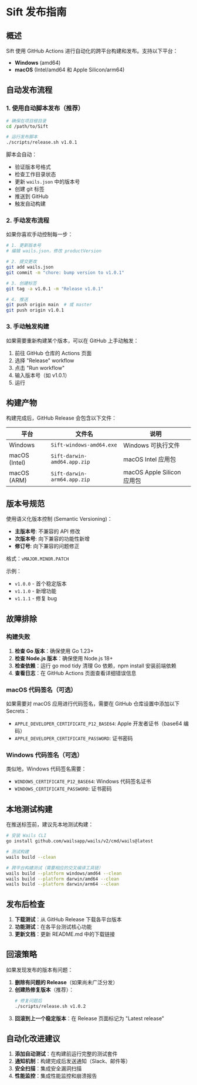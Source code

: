 # Sift 发布指南

## 概述

Sift 使用 GitHub Actions 进行自动化的跨平台构建和发布。支持以下平台：

- **Windows** (amd64)
- **macOS** (Intel/amd64 和 Apple Silicon/arm64)

## 自动发布流程

### 1. 使用自动脚本发布（推荐）

```bash
# 确保在项目根目录
cd /path/to/Sift

# 运行发布脚本
./scripts/release.sh v1.0.1
```

脚本会自动：
- 验证版本号格式
- 检查工作目录状态
- 更新 `wails.json` 中的版本号
- 创建 git 标签
- 推送到 GitHub
- 触发自动构建

### 2. 手动发布流程

如果你喜欢手动控制每一步：

```bash
# 1. 更新版本号
# 编辑 wails.json，修改 productVersion

# 2. 提交更改
git add wails.json
git commit -m "chore: bump version to v1.0.1"

# 3. 创建标签
git tag -a v1.0.1 -m "Release v1.0.1"

# 4. 推送
git push origin main  # 或 master
git push origin v1.0.1
```

### 3. 手动触发构建

如果需要重新构建某个版本，可以在 GitHub 上手动触发：

1. 前往 GitHub 仓库的 Actions 页面
2. 选择 "Release" workflow
3. 点击 "Run workflow"
4. 输入版本号（如 v1.0.1）
5. 运行

## 构建产物

构建完成后，GitHub Release 会包含以下文件：

| 平台 | 文件名 | 说明 |
|------|--------|------|
| Windows | `Sift-windows-amd64.exe` | Windows 可执行文件 |
| macOS (Intel) | `Sift-darwin-amd64.app.zip` | macOS Intel 应用包 |
| macOS (ARM) | `Sift-darwin-arm64.app.zip` | macOS Apple Silicon 应用包 |

## 版本号规范

使用语义化版本控制 (Semantic Versioning)：

- **主版本号**: 不兼容的 API 修改
- **次版本号**: 向下兼容的功能性新增
- **修订号**: 向下兼容的问题修正

格式：`vMAJOR.MINOR.PATCH`

示例：
- `v1.0.0` - 首个稳定版本
- `v1.1.0` - 新增功能
- `v1.1.1` - 修复 bug

## 故障排除

### 构建失败

1. **检查 Go 版本**：确保使用 Go 1.23+
2. **检查 Node.js 版本**：确保使用 Node.js 18+
3. **检查依赖**：运行 go mod tidy 清理 Go 依赖，npm install 安装前端依赖
4. **查看日志**：在 GitHub Actions 页面查看详细错误信息

### macOS 代码签名（可选）

如果需要对 macOS 应用进行代码签名，需要在 GitHub 仓库设置中添加以下 Secrets：

- `APPLE_DEVELOPER_CERTIFICATE_P12_BASE64`: Apple 开发者证书（base64 编码）
- `APPLE_DEVELOPER_CERTIFICATE_PASSWORD`: 证书密码

### Windows 代码签名（可选）

类似地，Windows 代码签名需要：

- `WINDOWS_CERTIFICATE_P12_BASE64`: Windows 代码签名证书
- `WINDOWS_CERTIFICATE_PASSWORD`: 证书密码

## 本地测试构建

在推送标签前，建议先本地测试构建：

```bash
# 安装 Wails CLI
go install github.com/wailsapp/wails/v2/cmd/wails@latest

# 测试构建
wails build --clean

# 跨平台构建测试（需要相应的交叉编译工具链）
wails build --platform windows/amd64 --clean
wails build --platform darwin/amd64 --clean
wails build --platform darwin/arm64 --clean
```

## 发布后检查

1. **下载测试**：从 GitHub Release 下载各平台版本
2. **功能测试**：在各平台测试核心功能
3. **更新文档**：更新 README.md 中的下载链接

## 回滚策略

如果发现发布的版本有问题：

1. **删除有问题的 Release**（如果尚未广泛分发）
2. **创建热修复版本**（推荐）：
   ```bash
   # 修复问题后
   ./scripts/release.sh v1.0.2
   ```
3. **回滚到上一个稳定版本**：在 Release 页面标记为 "Latest release"

## 自动化改进建议

1. **添加自动测试**：在构建前运行完整的测试套件
2. **通知机制**：构建完成后发送通知（Slack、邮件等）
3. **安全扫描**：集成安全漏洞扫描
4. **性能监控**：集成性能监控和崩溃报告 